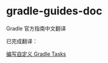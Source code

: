 # gradle-guides-doc
Gradle 官方指南中文翻译

已完成翻译：

[编写自定义 Gradle Tasks](https://github.com/gtf35/gradle-guides-doc/blob/master/writing-gradle-tasks.md)